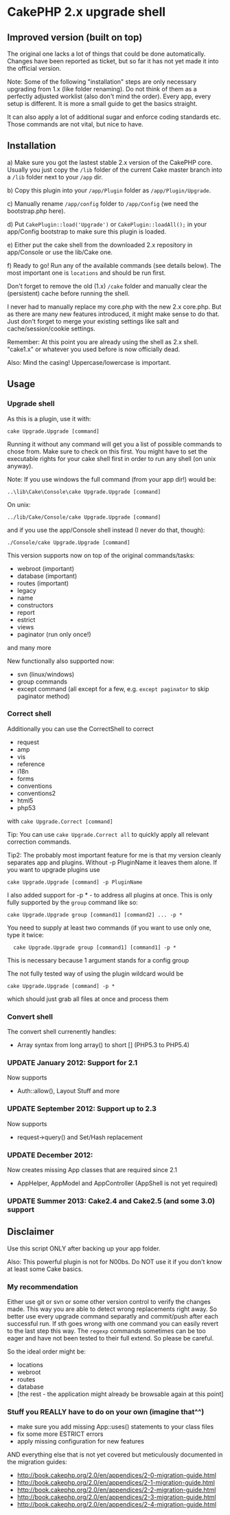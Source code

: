 # CakePHP 2.x upgrade shell

## Improved version (built on top)

The original one lacks a lot of things that could be done automatically.
Changes have been reported as ticket, but so far it has not yet made it into the official version.

Note: Some of the following "installation" steps are only necessary upgrading from 1.x (like folder renaming). Do not think of them as a perfectly adjusted worklist (also don't mind the order).
Every app, every setup is different. It is more a small guide to get the basics straight.

It can also apply a lot of additional sugar and enforce coding standards etc. Those commands are not vital, but nice to have.

## Installation

a) Make sure you got the lastest stable 2.x version of the CakePHP core. Usually you just copy the `/lib` folder of the current Cake master branch into a `/lib` folder next to your `/app` dir.

b) Copy this plugin into your `/app/Plugin` folder as `/app/Plugin/Upgrade`.

c) Manually rename `/app/config` folder to `/app/Config` (we need the bootstrap.php here).

d) Put `CakePlugin::load('Upgrade')` or `CakePlugin::loadAll();` in your app/Config bootstrap to make sure this plugin is loaded.

e) Either put the cake shell from the downloaded 2.x repository in app/Console or use the lib/Cake one.

f) Ready to go! Run any of the available commands (see details below). The most important one is `locations` and should be run first.

Don't forget to remove the old (1.x) `/cake` folder and manually clear the (persistent) cache before running the shell.

I never had to manually replace my core.php with the new 2.x core.php. But as there are many new features introduced, it might make sense to do that.
Just don't forget to merge your existing settings like salt and cache/session/cookie settings.

Remember: At this point you are already using the shell as 2.x shell. "cake1.x" or whatever you used before is now officially dead.

Also: Mind the casing! Uppercase/lowercase is important.

## Usage

### Upgrade shell

As this is a plugin, use it with:

    cake Upgrade.Upgrade [command]

Running it without any command will get you a list of possible commands to chose from. Make sure to check on this first.
You might have to set the executable rights for your cake shell first in order to run any shell (on unix anyway).

Note: If you use windows the full command (from your app dir!) would be:

    ..\lib\Cake\Console\cake Upgrade.Upgrade [command]

On unix:

	../lib/Cake/Console/cake Upgrade.Upgrade [command]

and if you use the app/Console shell instead (I never do that, though):

    ./Console/cake Upgrade.Upgrade [command]

This version supports now on top of the original commands/tasks:

- webroot (important)
- database (important)
- routes (important)
- legacy
- name
- constructors
- report
- estrict
- views
- paginator (run only once!)

and many more

New functionally also supported now:

- svn (linux/windows)
- group commands
- except command (all except for a few, e.g. `except paginator` to skip paginator method)

### Correct shell

Additionally you can use the CorrectShell to correct

- request
- amp
- vis
- reference
- i18n
- forms
- conventions
- conventions2
- html5
- php53

with `cake Upgrade.Correct [command]`

Tip: You can use `cake Upgrade.Correct all` to quickly apply all relevant correction commands.

Tip2: The probably most important feature for me is that my version cleanly separates
app and plugins. Without -p PluginName it leaves them alone.
If you want to upgrade plugins use

    cake Upgrade.Upgrade [command] -p PluginName

I also added support for -p * - to address all plugins at once.
This is only fully supported by the `group` command like so:

    cake Upgrade.Upgrade group [command1] [command2] ... -p *

You need to supply at least two commands (if you want to use only one, type it twice:

	  cake Upgrade.Upgrade group [command1] [command1] -p *

This is necessary because 1 argument stands for a config group

The not fully tested way of using the plugin wildcard would be

    cake Upgrade.Upgrade [command] -p *

which should just grab all files at once and process them

### Convert shell
The convert shell currenently handles:

- Array syntax from long array() to short [] (PHP5.3 to PHP5.4)

### UPDATE January 2012: Support for 2.1
Now supports
- Auth::allow(), Layout Stuff and more

### UPDATE September 2012: Support up to 2.3
Now supports
- request->query() and Set/Hash replacement

### UPDATE December 2012:
Now creates missing App classes that are required since 2.1
- AppHelper, AppModel and AppController (AppShell is not yet required)

### UPDATE Summer 2013: Cake2.4 and Cake2.5 (and some 3.0) support

## Disclaimer

Use this script ONLY after backing up your app folder.

Also: This powerful plugin is not for N00bs. Do NOT use it if you don't know at least some Cake basics.

### My recommendation
Either use git or svn or some other version control to verify the changes made.
This way you are able to detect wrong replacements right away. So better use every upgrade command separatly and commit/push after each successful run.
If sth goes wrong with one command you can easily revert to the last step this way. The `regexp` commands sometimes can be too eager and have not been tested to their full extend. So please be careful.

So the ideal order might be:
- locations
- webroot
- routes
- database
- [the rest - the application might already be browsable again at this point]

### Stuff you REALLY have to do on your own (imagine that^^)
- make sure you add missing App::uses() statements to your class files
- fix some more ESTRICT errors
- apply missing configuration for new features

AND everything else that is not yet covered but meticulously documented in the migration guides:

- http://book.cakephp.org/2.0/en/appendices/2-0-migration-guide.html
- http://book.cakephp.org/2.0/en/appendices/2-1-migration-guide.html
- http://book.cakephp.org/2.0/en/appendices/2-2-migration-guide.html
- http://book.cakephp.org/2.0/en/appendices/2-3-migration-guide.html
- http://book.cakephp.org/2.0/en/appendices/2-4-migration-guide.html
